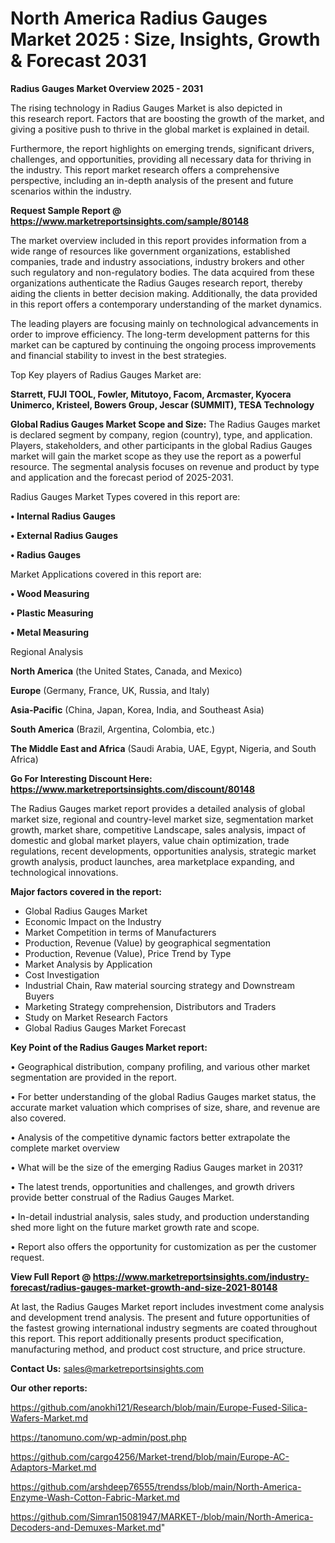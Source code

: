 # North America Radius Gauges Market 2025 : Size, Insights, Growth & Forecast 2031

<Strong> Radius Gauges Market Overview 2025 - 2031</strong>

The rising technology in Radius Gauges Market is also depicted in this research report. Factors that are boosting the growth of the market, and giving a positive push to thrive in the global market is explained in detail.

Furthermore, the report highlights on emerging trends, significant drivers, challenges, and opportunities, providing all necessary data for thriving in the industry. This report market research offers a comprehensive perspective, including an in-depth analysis of the present and future scenarios within the industry.

<strong>Request Sample Report @ <a href=https://www.marketreportsinsights.com/sample/80148>https://www.marketreportsinsights.com/sample/80148</a></strong>

The market overview included in this report provides information from a wide range of resources like government organizations, established companies, trade and industry associations, industry brokers and other such regulatory and non-regulatory bodies. The data acquired from these organizations authenticate the Radius Gauges research report, thereby aiding the clients in better decision making. Additionally, the data provided in this report offers a contemporary understanding of the market dynamics.

The leading players are focusing mainly on technological advancements in order to improve efficiency. The long-term development patterns for this market can be captured by continuing the ongoing process improvements and financial stability to invest in the best strategies.

Top Key players of Radius Gauges Market are:

<strong>Starrett, FUJI TOOL, Fowler, Mitutoyo, Facom, Arcmaster, Kyocera Unimerco, Kristeel, Bowers Group, Jescar (SUMMIT), TESA Technology</strong>

<strong><b>Global Radius Gauges Market Scope and Size:</b></strong>
The Radius Gauges market is declared segment by company, region (country), type, and application. Players, stakeholders, and other participants in the global Radius Gauges market will gain the market scope as they use the report as a powerful resource. The segmental analysis focuses on revenue and product by type and application and the forecast period of 2025-2031.

Radius Gauges Market Types covered in this report are:

<strong>• Internal Radius Gauges

• External Radius Gauges

• Radius Gauges</strong>

Market Applications covered in this report are:

<strong>• Wood Measuring

• Plastic Measuring

• Metal Measuring</strong> 

Regional Analysis

<strong>North America</strong> (the United States, Canada, and Mexico)

<strong>Europe</strong> (Germany, France, UK, Russia, and Italy)

<strong>Asia-Pacific</strong> (China, Japan, Korea, India, and Southeast Asia)

<strong>South America</strong> (Brazil, Argentina, Colombia, etc.)

<strong>The Middle East and Africa</strong> (Saudi Arabia, UAE, Egypt, Nigeria, and South Africa)

<strong>Go For Interesting Discount Here: <a href=https://www.marketreportsinsights.com/discount/80148>https://www.marketreportsinsights.com/discount/80148</a></strong>

The Radius Gauges market report provides a detailed analysis of global market size, regional and country-level market size, segmentation market growth, market share, competitive Landscape, sales analysis, impact of domestic and global market players, value chain optimization, trade regulations, recent developments, opportunities analysis, strategic market growth analysis, product launches, area marketplace expanding, and technological innovations.

<strong><b>Major factors covered in the report:</b></strong>
<ul>
  <li>Global Radius Gauges Market </li>
  <li>Economic Impact on the Industry</li>
  <li>Market Competition in terms of Manufacturers</li>
  <li>Production, Revenue (Value) by geographical segmentation</li>
  <li>Production, Revenue (Value), Price Trend by Type</li>
  <li>Market Analysis by Application</li>
  <li>Cost Investigation</li>
  <li>Industrial Chain, Raw material sourcing strategy and Downstream Buyers</li>
  <li>Marketing Strategy comprehension, Distributors and Traders</li>
  <li>Study on Market Research Factors</li>
  <li>Global Radius Gauges Market Forecast</li>
</ul>

<strong><b>Key Point of the Radius Gauges Market report:</b></strong>

• Geographical distribution, company profiling, and various other market segmentation are provided in the report.

• For better understanding of the global Radius Gauges market status, the accurate market valuation which comprises of size, share, and revenue are also covered.

• Analysis of the competitive dynamic factors better extrapolate the complete market overview

• What will be the size of the emerging Radius Gauges market in 2031?

• The latest trends, opportunities and challenges, and growth drivers provide better construal of the Radius Gauges Market.

• In-detail industrial analysis, sales study, and production understanding shed more light on the future market growth rate and scope.

• Report also offers the opportunity for customization as per the customer request.

<strong><b>View Full Report @ <a href=https://www.marketreportsinsights.com/industry-forecast/radius-gauges-market-growth-and-size-2021-80148>https://www.marketreportsinsights.com/industry-forecast/radius-gauges-market-growth-and-size-2021-80148</a></b></strong>


At last, the Radius Gauges Market report includes investment come analysis and development trend analysis. The present and future opportunities of the fastest growing international industry segments are coated throughout this report. This report additionally presents product specification, manufacturing method, and product cost structure, and price structure.

<strong>Contact Us:</strong>
sales@marketreportsinsights.com

<strong>Our other reports:</strong>

<a href=https://github.com/anokhi121/Research/blob/main/Europe-Fused-Silica-Wafers-Market.md>https://github.com/anokhi121/Research/blob/main/Europe-Fused-Silica-Wafers-Market.md</a>

<a href=https://tanomuno.com/wp-admin/post.php>https://tanomuno.com/wp-admin/post.php</a>

<a href=https://github.com/cargo4256/Market-trend/blob/main/Europe-AC-Adaptors-Market.md>https://github.com/cargo4256/Market-trend/blob/main/Europe-AC-Adaptors-Market.md</a>

<a href=https://github.com/arshdeep76555/trendss/blob/main/North-America-Enzyme-Wash-Cotton-Fabric-Market.md>https://github.com/arshdeep76555/trendss/blob/main/North-America-Enzyme-Wash-Cotton-Fabric-Market.md</a>

<a href=https://github.com/Simran15081947/MARKET-/blob/main/North-America-Decoders-and-Demuxes-Market.md>https://github.com/Simran15081947/MARKET-/blob/main/North-America-Decoders-and-Demuxes-Market.md</a>"
